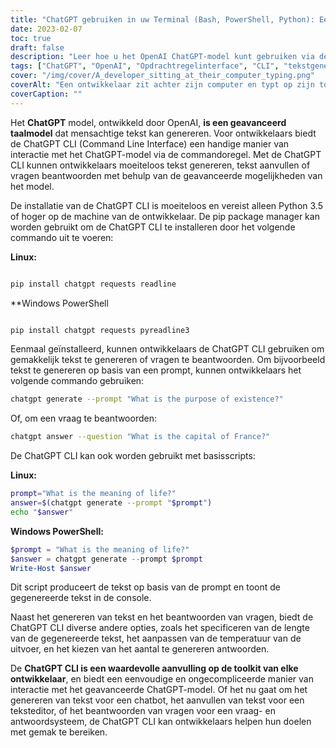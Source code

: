```yaml
---
title: "ChatGPT gebruiken in uw Terminal (Bash, PowerShell, Python): Een inleiding tot de ChatGPT CLI-tool voor ontwikkelaars"
date: 2023-02-07
toc: true
draft: false
description: "Leer hoe u het OpenAI ChatGPT-model kunt gebruiken via de handige Command Line Interface (CLI) voor het eenvoudig genereren van tekst en het beantwoorden van vragen."
tags: ["ChatGPT", "OpenAI", "Opdrachtregelinterface", "CLI", "tekstgeneratie", "het beantwoorden van vragen", "toolkit voor ontwikkelaars", "pip pakketbeheerder", "Python 3.5", "PowerShell", "Bash"]
cover: "/img/cover/A_developer_sitting_at_their_computer_typing.png"
coverAlt: "Een ontwikkelaar zit achter zijn computer en typt op zijn toetsenbord met de ChatGPT CLI geopend op zijn terminal."
coverCaption: ""
---
```


Het **ChatGPT** model, ontwikkeld door OpenAI, **is een geavanceerd taalmodel** dat mensachtige tekst kan genereren. Voor ontwikkelaars biedt de ChatGPT CLI (Command Line Interface) een handige manier van interactie met het ChatGPT-model via de commandoregel. Met de ChatGPT CLI kunnen ontwikkelaars moeiteloos tekst genereren, tekst aanvullen of vragen beantwoorden met behulp van de geavanceerde mogelijkheden van het model.

De installatie van de ChatGPT CLI is moeiteloos en vereist alleen Python 3.5 of hoger op de machine van de ontwikkelaar. De pip package manager kan worden gebruikt om de ChatGPT CLI te installeren door het volgende commando uit te voeren:

**Linux:**
```bash

pip install chatgpt requests readline

```

**Windows PowerShell
```powershell

pip install chatgpt requests pyreadline3

```

Eenmaal geïnstalleerd, kunnen ontwikkelaars de ChatGPT CLI gebruiken om gemakkelijk tekst te genereren of vragen te beantwoorden. Om bijvoorbeeld tekst te genereren op basis van een prompt, kunnen ontwikkelaars het volgende commando gebruiken:

```bash
chatgpt generate --prompt "What is the purpose of existence?"
```

Of, om een vraag te beantwoorden:

```bash
chatgpt answer --question "What is the capital of France?"
```

De ChatGPT CLI kan ook worden gebruikt met basisscripts:

**Linux:**
```bash
prompt="What is the meaning of life?"
answer=$(chatgpt generate --prompt "$prompt")
echo "$answer"
```

**Windows PowerShell:**
```powershell
$prompt = "What is the meaning of life?"
$answer = chatgpt generate --prompt $prompt
Write-Host $answer
```

Dit script produceert de tekst op basis van de prompt en toont de gegenereerde tekst in de console.

Naast het genereren van tekst en het beantwoorden van vragen, biedt de ChatGPT CLI diverse andere opties, zoals het specificeren van de lengte van de gegenereerde tekst, het aanpassen van de temperatuur van de uitvoer, en het kiezen van het aantal te genereren antwoorden.

De **ChatGPT CLI is een waardevolle aanvulling op de toolkit van elke ontwikkelaar**, en biedt een eenvoudige en ongecompliceerde manier van interactie met het geavanceerde ChatGPT-model. Of het nu gaat om het genereren van tekst voor een chatbot, het aanvullen van tekst voor een teksteditor, of het beantwoorden van vragen voor een vraag- en antwoordsysteem, de ChatGPT CLI kan ontwikkelaars helpen hun doelen met gemak te bereiken.